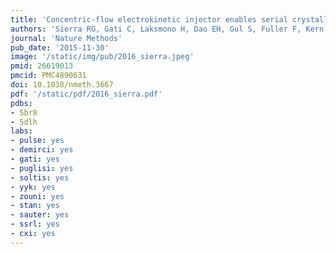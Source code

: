```yaml
---
title: 'Concentric-flow electrokinetic injector enables serial crystallography of ribosome and photosystem II'
authors: 'Sierra RG, Gati C, Laksmono H, Dao EH, Gul S, Fuller F, Kern J, Chatterjee R, Ibrahim M, Brewster AS, **Young ID**, Michels-Clark T, Aquila A, Liang M, Hunter MS, Koglin JE, Boutet S, Junco EA, Hayes B, Bogan MJ, Hampton CY, Puglisi EV, Sauter NK, Stan CA, Zouni A, Yano J, Yachandra VK, Soltis SM, Puglisi JD, DeMirci H.'
journal: 'Nature Methods'
pub_date: '2015-11-30'
image: '/static/img/pub/2016_sierra.jpeg'
pmid: 26619013
pmcid: PMC4890631
doi: 10.1038/nmeth.3667
pdf: '/static/pdf/2016_sierra.pdf'
pdbs:
- 5br8
- 5dlh
labs:
- pulse: yes
- demirci: yes
- gati: yes
- puglisi: yes
- soltis: yes
- yyk: yes
- zouni: yes
- stan: yes
- sauter: yes
- ssrl: yes
- cxi: yes
---
```

